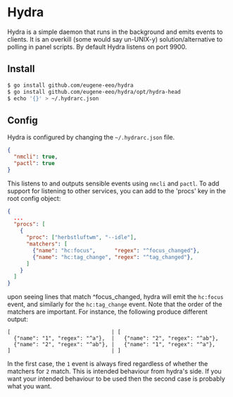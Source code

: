 # Hydra

Hydra is a simple daemon that runs in the background and emits events to clients.
It is an overkill (some would say un-UNIX-y) solution/alternative to polling in panel scripts.
By default Hydra listens on port 9900.

## Install

```sh
$ go install github.com/eugene-eeo/hydra
$ go install github.com/eugene-eeo/hydra/opt/hydra-head
$ echo '{}' > ~/.hydrarc.json
```

## Config

Hydra is configured by changing the `~/.hydrarc.json` file.

```json
{
  "nmcli": true,
  "pactl": true
}
```

This listens to and outputs sensible events using `nmcli` and `pactl`.
To add support for listening to other services, you can add to the
'procs' key in the root config object:

```json
{
  ...
  "procs": [
    {
      "proc": ["herbstluftwm", "--idle"],
      "matchers": [
        {"name": "hc:focus",      "regex": "^focus_changed"},
        {"name": "hc:tag_change", "regex": "^tag_changed"},
      ]
    }
  ]
}
```

upon seeing lines that match ^focus\_changed, hydra will emit the
`hc:focus` event, and similarly for the `hc:tag_change` event.
Note that the order of the matchers are important. For instance,
the following produce different output:

```
[                                | [
  {"name": "1", "regex": "^a"},  |   {"name": "2", "regex": "^ab"},
  {"name": "2", "regex": "^ab"}, |   {"name": "1", "regex": "^a"},
]                                | ]
```

In the first case, the `1` event is always fired regardless of whether
the matchers for `2` match. This is intended behaviour from hydra's side.
If you want your intended behaviour to be used then the second case is
probably what you want.

